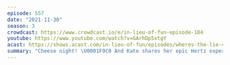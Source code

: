 ```yaml
---
episode: 557
date: "2021-11-30"
season: 3
crowdcast: https://www.crowdcast.io/e/in-lieu-of-fun-episode-184
youtube: https://www.youtube.com/watch?v=GArhDp5xtgY
acast: https://shows.acast.com/in-lieu-of-fun/episodes/wheres-the-lie-cheese-night
summary: "Cheese night! \U0001F9C0 And Kate shares her epic Hertz experience"
---
```

